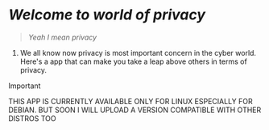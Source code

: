 # _Welcome to world of privacy_
> _Yeah I mean privacy_
1. We all know now privacy is most important concern in the cyber world. Here's a app that can make you take a leap above others in terms of privacy.
>[!IMPORTANT]
> THIS APP IS CURRENTLY AVAILABLE ONLY FOR LINUX ESPECIALLY FOR DEBIAN. BUT SOON I WILL UPLOAD A VERSION COMPATIBLE WITH OTHER DISTROS TOO